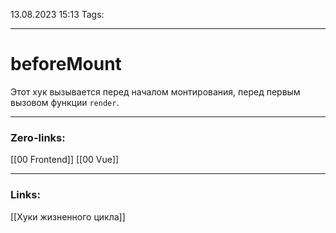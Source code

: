 13.08.2023 15:13
Tags:

---
# beforeMount
Этот хук вызывается перед началом монтирования, перед первым вызовом функции `render`.

---
### Zero-links:
[[00 Frontend]]
[[00 Vue]]

---
### Links:
[[Хуки жизненного цикла]]